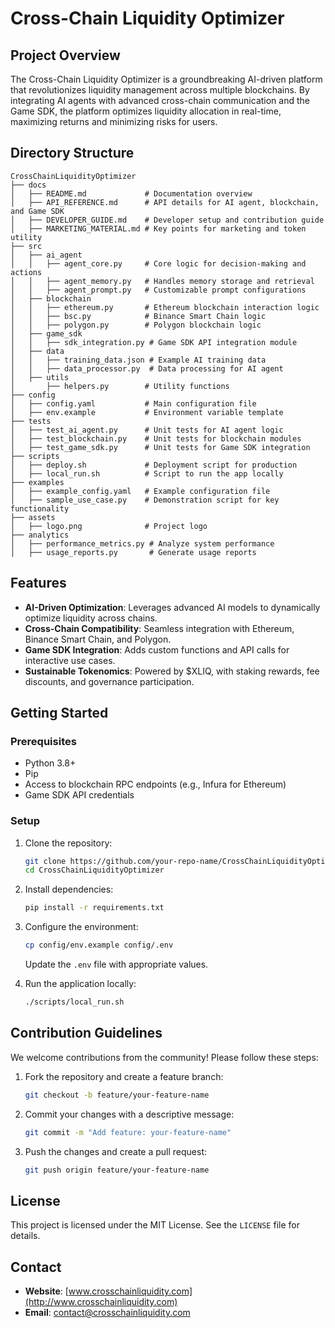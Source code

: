 # Cross-Chain Liquidity Optimizer

## Project Overview

The Cross-Chain Liquidity Optimizer is a groundbreaking AI-driven platform that revolutionizes liquidity management across multiple blockchains. By integrating AI agents with advanced cross-chain communication and the Game SDK, the platform optimizes liquidity allocation in real-time, maximizing returns and minimizing risks for users.

## Directory Structure

```
CrossChainLiquidityOptimizer
├── docs
│   ├── README.md             # Documentation overview
│   ├── API_REFERENCE.md      # API details for AI agent, blockchain, and Game SDK
│   ├── DEVELOPER_GUIDE.md    # Developer setup and contribution guide
│   ├── MARKETING_MATERIAL.md # Key points for marketing and token utility
├── src
│   ├── ai_agent
│   │   ├── agent_core.py     # Core logic for decision-making and actions
│   │   ├── agent_memory.py   # Handles memory storage and retrieval
│   │   ├── agent_prompt.py   # Customizable prompt configurations
│   ├── blockchain
│   │   ├── ethereum.py       # Ethereum blockchain interaction logic
│   │   ├── bsc.py            # Binance Smart Chain logic
│   │   ├── polygon.py        # Polygon blockchain logic
│   ├── game_sdk
│   │   ├── sdk_integration.py # Game SDK API integration module
│   ├── data
│   │   ├── training_data.json # Example AI training data
│   │   ├── data_processor.py  # Data processing for AI agent
│   ├── utils
│       ├── helpers.py        # Utility functions
├── config
│   ├── config.yaml           # Main configuration file
│   ├── env.example           # Environment variable template
├── tests
│   ├── test_ai_agent.py      # Unit tests for AI agent logic
│   ├── test_blockchain.py    # Unit tests for blockchain modules
│   ├── test_game_sdk.py      # Unit tests for Game SDK integration
├── scripts
│   ├── deploy.sh             # Deployment script for production
│   ├── local_run.sh          # Script to run the app locally
├── examples
│   ├── example_config.yaml   # Example configuration file
│   ├── sample_use_case.py    # Demonstration script for key functionality
├── assets
│   ├── logo.png              # Project logo
├── analytics
│   ├── performance_metrics.py # Analyze system performance
│   ├── usage_reports.py       # Generate usage reports
```

## Features

- **AI-Driven Optimization**: Leverages advanced AI models to dynamically optimize liquidity across chains.
- **Cross-Chain Compatibility**: Seamless integration with Ethereum, Binance Smart Chain, and Polygon.
- **Game SDK Integration**: Adds custom functions and API calls for interactive use cases.
- **Sustainable Tokenomics**: Powered by $XLIQ, with staking rewards, fee discounts, and governance participation.

## Getting Started

### Prerequisites

- Python 3.8+
- Pip
- Access to blockchain RPC endpoints (e.g., Infura for Ethereum)
- Game SDK API credentials

### Setup

1. Clone the repository:
   ```bash
   git clone https://github.com/your-repo-name/CrossChainLiquidityOptimizer.git
   cd CrossChainLiquidityOptimizer
   ```

2. Install dependencies:
   ```bash
   pip install -r requirements.txt
   ```

3. Configure the environment:
   ```bash
   cp config/env.example config/.env
   ```
   Update the `.env` file with appropriate values.

4. Run the application locally:
   ```bash
   ./scripts/local_run.sh
   ```

## Contribution Guidelines

We welcome contributions from the community! Please follow these steps:

1. Fork the repository and create a feature branch:
   ```bash
   git checkout -b feature/your-feature-name
   ```

2. Commit your changes with a descriptive message:
   ```bash
   git commit -m "Add feature: your-feature-name"
   ```

3. Push the changes and create a pull request:
   ```bash
   git push origin feature/your-feature-name
   ```

## License

This project is licensed under the MIT License. See the `LICENSE` file for details.

## Contact

- **Website**: [www.crosschainliquidity.com](http://www.crosschainliquidity.com)
- **Email**: contact@crosschainliquidity.com
